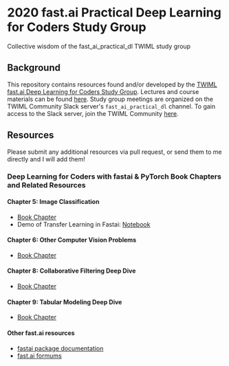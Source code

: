 # 2020 fast.ai Practical Deep Learning for Coders Study Group
Collective wisdom of the fast_ai_practical_dl TWIML study group

  ## Background
This repository contains resources found and/or developed by the [TWIML fast.ai Deep Learning for Coders Study Group](https://twimlai.com/program/fast-ai-practical-deep-learning-for-coders-study-group/). Lectures and course materials can be found [here](https://course.fast.ai/). Study group meetings are organized on the TWIML Community Slack server's `fast_ai_practical_dl` channel. To gain access to the Slack server, join the TWIML Community [here](https://twimlai.com/community/).

##   Resources
Please submit any additional resources via pull request, or send them to me directly and I will add them!

### Deep Learning for Coders with fastai & PyTorch Book Chapters and Related Resources
#### Chapter 5: Image Classification
- [Book Chapter](https://github.com/fastai/fastbook/blob/master/05_pet_breeds.ipynb)
- Demo of Transfer Learning in Fastai: [Notebook](notebooks/(Un)freezing%20and%20Transfer%20Learning.ipynb)
#### Chapter 6: Other Computer Vision Problems
- [Book Chapter](https://github.com/fastai/fastbook/blob/master/06_multicat.ipynb)
#### Chapter 8: Collaborative Filtering Deep Dive
- [Book Chapter](https://github.com/fastai/fastbook/blob/master/08_collab.ipynb)
#### Chapter 9: Tabular Modeling Deep Dive
- [Book Chapter](https://github.com/fastai/fastbook/blob/master/09_tabular.ipynb)
#### Other fast.ai resources
* [fastai package documentation](https://docs.fast.ai/)
* [fast.ai formums](https://forums.fast.ai/)
